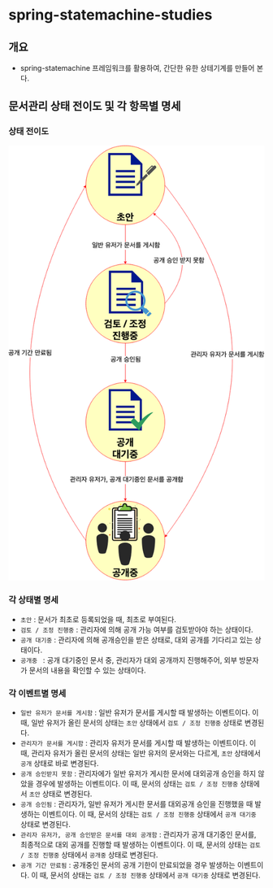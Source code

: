 # spring-statemachine-studies

## 개요
- spring-statemachine 프레임워크를 활용하여, 간단한 유한 상테기계를 만들어 본다.

## 문서관리 상태 전이도 및 각 항목별 명세

### 상태 전이도
![Alt text](./img/state-transition-diregram.png)
### 각 상태별 명세
- `초안` : 문서가 최초로 등록되었을 때, 최초로 부여된다.
- `검토 / 조정 진행중` : 관리자에 의해 공개 가능 여부를 검토받아야 하는 상태이다.
- `공개 대기중` : 관리자에 의해 공개승인을 받은 상태로, 대외 공개를 기다리고 있는 상태이다.
- `공개중 ` : 공개 대기중인 문서 중, 관리자가 대외 공개까지 진행해주어, 외부 방문자가 문서의 내용을 확인할 수 있는 상태이다.
### 각 이벤트별 명세
- `일반 유저가 문서를 게시함` : 일반 유저가 문서를 게시할 때 발생하는 이벤트이다. 이 때, 일반 유저가 올린 문서의 상태는 `초안` 상태에서 `검토 / 조정 진행중` 상태로 변경된다.
- `관리자가 문서를 게시함` : 관리자 유저가 문서를 게시할 때 발생하는 이벤트이다. 이 때, 관리자 유저가 올린 문서의 상태는 일반 유저의 문서와는 다르게, `초안` 상태에서 `공개` 상태로 바로 변경된다.
- `공개 승인받지 못함` : 관리자에가 일반 유저가 게시한 문서에 대외공개 승인을 하지 않았을 경우에 발생하는 이벤트이다. 이 때, 문서의 상태는 `검토 / 조정 진행중` 상태에서 `초안` 상태로 변경된다.
- `공개 승인됨` : 관리자가, 일반 유저가 게시한 문서를 대외공개 승인을 진행했을 때 발생하는 이벤트이다. 이 때, 문서의 상태는 `검토 / 조정 진행중` 상태에서 `공개 대기중` 상태로 변경된다.
- `관리자 유저가, 공개 승인받은 문서를 대외 공개함` : 관리자가 공개 대기중인 문서를, 최종적으로 대외 공개를 진행할 때 발생하는 이벤트이다. 이 때, 문서의 상태는 `검토 / 조정 진행중` 상태에서 `공개중` 상태로 변경된다.
- `공개 기간 만료됨` : 공개중인 문서의 공개 기한이 만료되었을 경우 발생하는 이벤트이다. 이 때, 문서의 상태는 `검토 / 조정 진행중` 상태에서 `공개 대기중` 상태로 변경된다.
